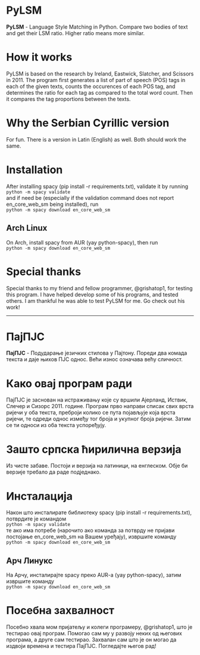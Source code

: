# PyLSM

**PyLSM** - Language Style Matching in Python. Compare two bodies of text and get their LSM ratio. Higher ratio means more similar.

# How it works

PyLSM is based on the research by Ireland, Eastwick, Slatcher, and Scissors in 2011. The program first generates a list of part of speech (POS) tags in each of the given texts, counts the occurences of each POS tag, and determines the ratio for each tag as compared to the total word count. Then it compares the tag proportions between the texts.  

# Why the Serbian Cyrillic version

For fun. There is a version in Latin (English) as well. Both should work the same.

# Installation

After installing spacy (pip install -r requirements.txt), validate it by running  
`python -m spacy validate`  
and if need be (especially if the validation command does not report en_core_web_sm being installed), run  
`python -m spacy download en_core_web_sm`

## Arch Linux

On Arch, install spacy from AUR (yay python-spacy), then run  
`python -m spacy download en_core_web_sm`

# Special thanks

Special thanks to my friend and fellow programmer, @grishatop1, for testing this program. I have helped develop some of his programs, and tested others. I am thankful he was able to test PyLSM for me. Go check out his work!

--------

# ПајПЈС

**ПајПЈС** - Подударање језичких стилова у Пајтону. Пореди два комада текста и даје њихов ПЈС однос. Већи износ означава већу сличност.

# Како овај програм ради

ПајПЈС је заснован на истраживању које су вршили Ајерланд, Иствик, Слечер и Сизорс 2011. године. Програм прво направи списак свих врста ријечи у оба текста, преброји колико се пута појављује која врста ријечи, те одреди однос између тог броја и укупног броја ријечи. Затим се ти односи из оба текста успоређују.   

# Зашто српска ћирилична верзија

Из чисте забаве. Постоји и верзија на латиници, на енглеском. Обје би верзије требало да раде подједнако.

# Инсталација

Након што инсталирате библиотеку spacy (pip install -r requirements.txt), потврдите је командом  
`python -m spacy validate`  
те ако има потребе (нарочито ако команда за потврду не пријави постојање en_core_web_sm на Вашем уређају), извршите команду   
`python -m spacy download en_core_web_sm`

## Арч Линукс

На Арчу, инсталирајте spacy преко AUR-a (yay python-spacy), затим извршите команду  
`python -m spacy download en_core_web_sm`

# Посебна захвалност

Посебно хвала мом пријатељу и колеги програмеру, @grishatop1, што је тестирао овај програм. Помогао сам му у развоју неких од његових програма, а друге сам тестирао. Захвалан сам што је он могао да издвоји времена и тестира ПајПЈС. Погледајте његов рад!
